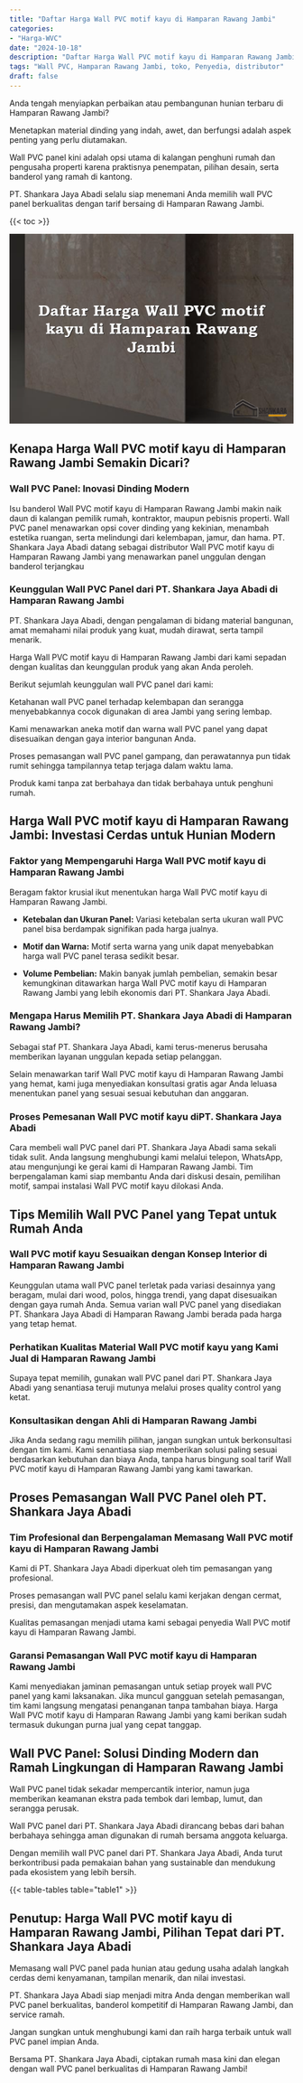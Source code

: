 ```yaml
---
title: "Daftar Harga Wall PVC motif kayu di Hamparan Rawang Jambi"
categories: 
- "Harga-WVC"
date: "2024-10-18"
description: "Daftar Harga Wall PVC motif kayu di Hamparan Rawang Jambi untuk hunian, office, serta gerai. Produk terbaik, beragam motif, variasi warna menarik, dengan jasa instalasi oleh tim profesional serta garansi resmi!|Layanan penjualan Wall PVC motif kayu di Hamparan Rawang Jambi untuk kebutuhan hunian, office, maupun gerai, dengan material unggulan dan pemasangan oleh tenaga ahli ahli serta kepastian resmi.|Alternatif Wall PVC motif kayu di Hamparan Rawang Jambi yang andal bagi rumah, kantor, dan toko, dengan produk terbaik dan penempatan ditangani oleh tenaga ahli profesional dan kepastian resmi.|Penjualan Wall PVC motif kayu di Hamparan Rawang Jambi bagi rumah, kantor, serta gerai, dengan produk berkualitas dan penempatan ditangani oleh teknisi ahli, lengkap dengan garansi resmi.}"
tags: "Wall PVC, Hamparan Rawang Jambi, toko, Penyedia, distributor"
draft: false
---
```


Anda tengah menyiapkan perbaikan atau pembangunan hunian terbaru di Hamparan Rawang Jambi?

Menetapkan material dinding yang indah, awet, dan berfungsi adalah aspek penting yang perlu diutamakan.

Wall PVC panel kini adalah opsi utama di kalangan penghuni rumah dan pengusaha properti karena praktisnya penempatan, pilihan desain, serta banderol yang ramah di kantong.

PT. Shankara Jaya Abadi selalu siap menemani Anda memilih wall PVC panel berkualitas dengan tarif bersaing di Hamparan Rawang Jambi.

{{< toc >}}

![Daftar Harga Wall PVC motif kayu di Hamparan Rawang Jambi](/images/Harga-WVC/Daftar-Harga-Wall-PVC-motif-kayu-di-Hamparan-Rawang-Jambi.png)


## Kenapa Harga Wall PVC motif kayu di Hamparan Rawang Jambi Semakin Dicari?

### Wall PVC Panel: Inovasi Dinding Modern

Isu banderol Wall PVC motif kayu di Hamparan Rawang Jambi makin naik daun di kalangan pemilik rumah, kontraktor, maupun pebisnis properti. Wall PVC panel menawarkan opsi cover dinding yang kekinian, menambah estetika ruangan, serta melindungi dari kelembapan, jamur, dan hama. PT. Shankara Jaya Abadi datang sebagai distributor Wall PVC motif kayu di Hamparan Rawang Jambi yang menawarkan panel unggulan dengan banderol terjangkau

### Keunggulan Wall PVC Panel dari PT. Shankara Jaya Abadi di Hamparan Rawang Jambi

PT. Shankara Jaya Abadi, dengan pengalaman di bidang material bangunan, amat memahami nilai produk yang kuat, mudah dirawat, serta tampil menarik.

Harga Wall PVC motif kayu di Hamparan Rawang Jambi dari kami sepadan dengan kualitas dan keunggulan produk yang akan Anda peroleh.

Berikut sejumlah keunggulan wall PVC panel dari kami:

Ketahanan wall PVC panel terhadap kelembapan dan serangga menyebabkannya cocok digunakan di area Jambi yang sering lembap.

Kami menawarkan aneka motif dan warna wall PVC panel yang dapat disesuaikan dengan gaya interior bangunan Anda.

Proses pemasangan wall PVC panel gampang, dan perawatannya pun tidak rumit sehingga tampilannya tetap terjaga dalam waktu lama.

Produk kami tanpa zat berbahaya dan tidak berbahaya untuk penghuni rumah.

## Harga Wall PVC motif kayu di Hamparan Rawang Jambi: Investasi Cerdas untuk Hunian Modern

### Faktor yang Mempengaruhi Harga Wall PVC motif kayu di Hamparan Rawang Jambi

Beragam faktor krusial ikut menentukan harga Wall PVC motif kayu di Hamparan Rawang Jambi.

- **Ketebalan dan Ukuran Panel:** Variasi ketebalan serta ukuran wall PVC panel bisa berdampak signifikan pada harga jualnya.

- **Motif dan Warna:** Motif serta warna yang unik dapat menyebabkan harga wall PVC panel terasa sedikit besar.

- **Volume Pembelian:** Makin banyak jumlah pembelian, semakin besar kemungkinan ditawarkan harga Wall PVC motif kayu di Hamparan Rawang Jambi yang lebih ekonomis dari PT. Shankara Jaya Abadi.

### Mengapa Harus Memilih PT. Shankara Jaya Abadi di Hamparan Rawang Jambi?

Sebagai staf PT. Shankara Jaya Abadi, kami terus-menerus berusaha memberikan layanan unggulan kepada setiap pelanggan.

Selain menawarkan tarif Wall PVC motif kayu di Hamparan Rawang Jambi yang hemat, kami juga menyediakan konsultasi gratis agar Anda leluasa menentukan panel yang sesuai sesuai kebutuhan dan anggaran.

### Proses Pemesanan Wall PVC motif kayu diPT. Shankara Jaya Abadi

Cara membeli wall PVC panel dari PT. Shankara Jaya Abadi sama sekali tidak sulit. Anda langsung menghubungi kami melalui telepon, WhatsApp, atau mengunjungi ke gerai kami di Hamparan Rawang Jambi. Tim berpengalaman kami siap membantu Anda dari diskusi desain, pemilihan motif, sampai instalasi Wall PVC motif kayu dilokasi Anda.

## Tips Memilih Wall PVC Panel yang Tepat untuk Rumah Anda

### Wall PVC motif kayu Sesuaikan dengan Konsep Interior di Hamparan Rawang Jambi

Keunggulan utama wall PVC panel terletak pada variasi desainnya yang beragam, mulai dari wood, polos, hingga trendi, yang dapat disesuaikan dengan gaya rumah Anda. Semua varian wall PVC panel yang disediakan PT. Shankara Jaya Abadi di Hamparan Rawang Jambi berada pada harga yang tetap hemat.

### Perhatikan Kualitas Material Wall PVC motif kayu yang Kami Jual di Hamparan Rawang Jambi

Supaya tepat memilih, gunakan wall PVC panel dari PT. Shankara Jaya Abadi yang senantiasa teruji mutunya melalui proses quality control yang ketat.

### Konsultasikan dengan Ahli di Hamparan Rawang Jambi

Jika Anda sedang ragu memilih pilihan, jangan sungkan untuk berkonsultasi dengan tim kami. Kami senantiasa siap memberikan solusi paling sesuai berdasarkan kebutuhan dan biaya Anda, tanpa harus bingung soal tarif Wall PVC motif kayu di Hamparan Rawang Jambi yang kami tawarkan.

## Proses Pemasangan Wall PVC Panel oleh PT. Shankara Jaya Abadi

### Tim Profesional dan Berpengalaman Memasang Wall PVC motif kayu di Hamparan Rawang Jambi

Kami di PT. Shankara Jaya Abadi diperkuat oleh tim pemasangan yang profesional.

Proses pemasangan wall PVC panel selalu kami kerjakan dengan cermat, presisi, dan mengutamakan aspek keselamatan.

Kualitas pemasangan menjadi utama kami sebagai penyedia Wall PVC motif kayu di Hamparan Rawang Jambi.

### Garansi Pemasangan Wall PVC motif kayu di Hamparan Rawang Jambi

Kami menyediakan jaminan pemasangan untuk setiap proyek wall PVC panel yang kami laksanakan. Jika muncul gangguan setelah pemasangan, tim kami langsung mengatasi penanganan tanpa tambahan biaya. Harga Wall PVC motif kayu di Hamparan Rawang Jambi yang kami berikan sudah termasuk dukungan purna jual yang cepat tanggap.

## Wall PVC Panel: Solusi Dinding Modern dan Ramah Lingkungan di Hamparan Rawang Jambi

Wall PVC panel tidak sekadar mempercantik interior, namun juga memberikan keamanan ekstra pada tembok dari lembap, lumut, dan serangga perusak.

Wall PVC panel dari PT. Shankara Jaya Abadi dirancang bebas dari bahan berbahaya sehingga aman digunakan di rumah bersama anggota keluarga.

Dengan memilih wall PVC panel dari PT. Shankara Jaya Abadi, Anda turut berkontribusi pada pemakaian bahan yang sustainable dan mendukung pada ekosistem yang lebih bersih.

{{< table-tables table="table1" >}}

## Penutup: Harga Wall PVC motif kayu di Hamparan Rawang Jambi, Pilihan Tepat dari PT. Shankara Jaya Abadi

Memasang wall PVC panel pada hunian atau gedung usaha adalah langkah cerdas demi kenyamanan, tampilan menarik, dan nilai investasi.

PT. Shankara Jaya Abadi siap menjadi mitra Anda dengan memberikan wall PVC panel berkualitas, banderol kompetitif di Hamparan Rawang Jambi, dan service ramah.

Jangan sungkan untuk menghubungi kami dan raih harga terbaik untuk wall PVC panel impian Anda.

Bersama PT. Shankara Jaya Abadi, ciptakan rumah masa kini dan elegan dengan wall PVC panel berkualitas di Hamparan Rawang Jambi!
